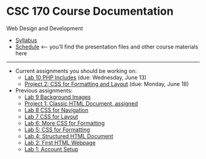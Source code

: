 # CSC 170 Course Documentation
Web Design and Development

- [Syllabus](syllabus.md)
- [Schedule](schedule.md) <– you’ll find the presentation files and other course materials here

<hr>

- Current assignments you should be working on:
  - [Lab 10 PHP Includes](lab10-php-includes/instructions.md) (due: Wednesday, June 13)
  - [Project 2: CSS for Formatting and Layout](project02-css-for-formatting-and-layout/instructions.md) (due: Monday, June 18)
- Previous assignments:  
  - [Lab 9 Background Images](lab09-background-images/instructions.md)
  - [Project 1: Classic HTML Document, assigned](project01-classic-html-document/instructions.md) 
  - [Lab 8 CSS for Navigation](lab08-css-for-navigation/instructions.md)
  - [Lab 7 CSS for Layout](lab07-css-for-layout/instructions.md)
  - [Lab 6: More CSS for Formatting](lab06-css-for-formatting-2/instructions.md)
  - [Lab 5: CSS for Formatting](lab05-css-for-formatting-1/instructions.md)
  - [Lab 4: Structured HTML Document](lab04-structured-html-document/instructions.md) 
  - [Lab 2: First HTML Webpage](lab02-first-html-webpage/instructions.md) 
  - [Lab 1: Account Setup](lab01-account-setup/instructions.md)


